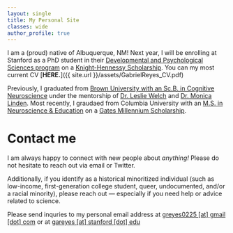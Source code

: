 ```yaml
---
layout: single
title: My Personal Site
classes: wide
author_profile: true
---
```

I am a (proud) native of Albuquerque, NM! Next year, I will be enrolling at Stanford as a PhD student in their [Developmental and Psychological Sciences program](https://ed.stanford.edu/academics/doctoral/daps) on a [Knight-Hennessy Scholarship](https://kh.stanford.edu). You can my most current CV [**HERE.**]({{ site.url }}/assets/GabrielReyes_CV.pdf)

Previously, I graduated from [Brown University with an Sc.B. in Cognitive Neuroscience](https://www.brown.edu/academics/cognitive-linguistic-psychological-sciences/) under the mentorship of [Dr. Leslie Welch](https://www.brown.edu/academics/cognitive-linguistic-psychological-sciences/people/faculty/leslie-welch) and [Dr. Monica Linden](https://vivo.brown.edu/display/ml32). Most recently, I graudaed from Columbia University with an [M.S. in Neuroscience & Education](https://www.tc.columbia.edu/biobehavioral-sciences/neuroscience-and-education/) on a [Gates Millennium Scholarship](gmsp.org). 

# **Contact me**

I am always happy to connect with new people about *anything!* Please do not hesitate to reach out via email or Twitter. 

Additionally, if you identify as a historical minoritized individual (such as low-income, first-generation college student, queer, undocumented, and/or a racial minority), please reach out — especially if you need help or advice related to science. 

Please send inquries to my personal email address at [greyes0225 [at] gmail [dot] com](mailto:greyes0225@gmail.com) or at [gareyes [at] stanford [dot] edu](mailto:gareyes@stanford.edu)

